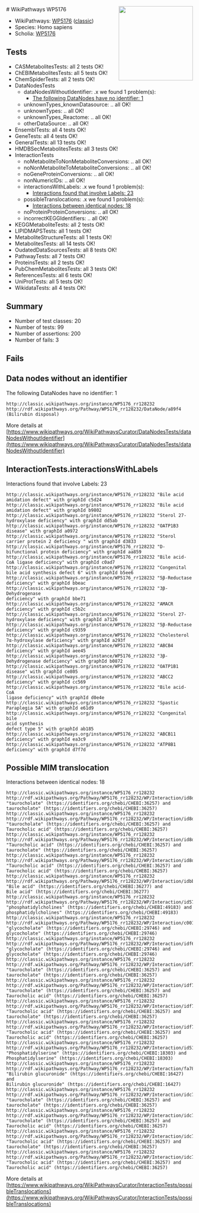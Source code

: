 <img style="float: right; width: 200px" src="https://upload.wikimedia.org/wikipedia/commons/thumb/8/83/Wplogo_with_text_500.png/640px-Wplogo_with_text_500.png" />
# WikiPathways WP5176

* WikiPathways: [WP5176](https://wikipathways.org/pathways/WP5176) ([classic](https://classic.wikipathways.org/instance/WP5176))
* Species: Homo sapiens
* Scholia: [WP5176](https://scholia.toolforge.org/wikipathways/WP5176)
## Tests
* CASMetabolitesTests: all 2 tests OK!
* ChEBIMetabolitesTests: all 5 tests OK!
* ChemSpiderTests: all 2 tests OK!
* DataNodesTests
    * dataNodesWithoutIdentifier: .x we found 1 problem(s):
        * [The following DataNodes have no identifier: 1](#d2d32fa0)
    * unknownTypes_knownDatasource: .. all OK!
    * unknownTypes: .. all OK!
    * unknownTypes_Reactome: .. all OK!
    * otherDataSource: .. all OK!
* EnsemblTests: all 4 tests OK!
* GeneTests: all 4 tests OK!
* GeneralTests: all 13 tests OK!
* HMDBSecMetabolitesTests: all 3 tests OK!
* InteractionTests
    * noMetaboliteToNonMetaboliteConversions: .. all OK!
    * noNonMetaboliteToMetaboliteConversions: .. all OK!
    * noGeneProteinConversions: .. all OK!
    * nonNumericIDs: .. all OK!
    * interactionsWithLabels: .x we found 1 problem(s):
        * [Interactions found that involve Labels: 23](#fe97a8da)
    * possibleTranslocations: .x we found 1 problem(s):
        * [Interactions between identical nodes: 18](#661ebef2)
    * noProteinProteinConversions: .. all OK!
    * incorrectKEGGIdentifiers: .. all OK!
* KEGGMetaboliteTests: all 2 tests OK!
* LIPIDMAPSTests: all 1 tests OK!
* MetaboliteStructureTests: all 1 tests OK!
* MetabolitesTests: all 14 tests OK!
* OudatedDataSourcesTests: all 8 tests OK!
* PathwayTests: all 7 tests OK!
* ProteinsTests: all 2 tests OK!
* PubChemMetabolitesTests: all 3 tests OK!
* ReferencesTests: all 6 tests OK!
* UniProtTests: all 5 tests OK!
* WikidataTests: all 4 tests OK!


## Summary

* Number of test classes: 20
* Number of tests: 99
* Number of assertions: 200
* Number of fails: 3

## Fails

<a name="d2d32fa0" />

## Data nodes without an identifier

The following DataNodes have no identifier: 1
```
http://classic.wikipathways.org/instance/WP5176_rr128232 http://rdf.wikipathways.org/Pathway/WP5176_rr128232/DataNode/a89f4 (Bilirubin disposal)
```

More details at [https://www.wikipathways.org/WikiPathwaysCurator/DataNodesTests/dataNodesWithoutIdentifier](https://www.wikipathways.org/WikiPathwaysCurator/DataNodesTests/dataNodesWithoutIdentifier)

<a name="fe97a8da" />

## InteractionTests.interactionsWithLabels

Interactions found that involve Labels: 23
```
http://classic.wikipathways.org/instance/WP5176_rr128232 "Bile acid amidation defect" with graphId c5d24
http://classic.wikipathways.org/instance/WP5176_rr128232 "Bile acid amidation defect" with graphId b9802
http://classic.wikipathways.org/instance/WP5176_rr128232 "Sterol 27-hydroxylase deficiency" with graphId dd5ab
http://classic.wikipathways.org/instance/WP5176_rr128232 "OATP1B3 disease" with graphId a0972
http://classic.wikipathways.org/instance/WP5176_rr128232 "Sterol carrier protein 2 deficiency " with graphId d3833
http://classic.wikipathways.org/instance/WP5176_rr128232 "D-bifunctional protein deficiency" with graphId aa859
http://classic.wikipathways.org/instance/WP5176_rr128232 "Bile acid-CoA ligase deficiency" with graphId c0ad7
http://classic.wikipathways.org/instance/WP5176_rr128232 "Congenital bile acid synthesis defect 6" with graphId b5ee6
http://classic.wikipathways.org/instance/WP5176_rr128232 "5β-Reductase deficiency" with graphId bbeac
http://classic.wikipathways.org/instance/WP5176_rr128232 "3β-Dehydrogenase 
deficiency" with graphId bbe71
http://classic.wikipathways.org/instance/WP5176_rr128232 "AMACR deficiency" with graphId c5b2c
http://classic.wikipathways.org/instance/WP5176_rr128232 "Sterol 27-hydroxylase deficiency" with graphId a7126
http://classic.wikipathways.org/instance/WP5176_rr128232 "5β-Reductase deficiency" with graphId c9359
http://classic.wikipathways.org/instance/WP5176_rr128232 "Cholesterol 7α-hydroxylase deficiency" with graphId a293f
http://classic.wikipathways.org/instance/WP5176_rr128232 "ABCB4 deficiency" with graphId aee45
http://classic.wikipathways.org/instance/WP5176_rr128232 "3β-Dehydrogenase deficiency" with graphId b0872
http://classic.wikipathways.org/instance/WP5176_rr128232 "OATP1B1 disease" with graphId ce805
http://classic.wikipathways.org/instance/WP5176_rr128232 "ABCC2 deficiency" with graphId cc569
http://classic.wikipathways.org/instance/WP5176_rr128232 "Bile acid-CoA
ligase deficiency" with graphId d0e4e
http://classic.wikipathways.org/instance/WP5176_rr128232 "Spastic Paraplegia 5A" with graphId e61d9
http://classic.wikipathways.org/instance/WP5176_rr128232 "Congenital bile
acid synthesis
defect type 5" with graphId ab185
http://classic.wikipathways.org/instance/WP5176_rr128232 "ABCB11 deficiency" with graphId ea3c9
http://classic.wikipathways.org/instance/WP5176_rr128232 "ATP8B1 deficiency" with graphId d7f7d
```

<a name="661ebef2" />

## Possible MIM translocation

Interactions between identical nodes: 18
```
http://classic.wikipathways.org/instance/WP5176_rr128232 http://rdf.wikipathways.org/Pathway/WP5176_rr128232/WP/Interaction/id8dde6d9e "taurocholate" (https://identifiers.org/chebi/CHEBI:36257) and 
taurocholate" (https://identifiers.org/chebi/CHEBI:36257)
http://classic.wikipathways.org/instance/WP5176_rr128232 http://rdf.wikipathways.org/Pathway/WP5176_rr128232/WP/Interaction/id8dde6d9e "taurocholate" (https://identifiers.org/chebi/CHEBI:36257) and 
Taurocholic acid" (https://identifiers.org/chebi/CHEBI:36257)
http://classic.wikipathways.org/instance/WP5176_rr128232 http://rdf.wikipathways.org/Pathway/WP5176_rr128232/WP/Interaction/id8dde6d9e "Taurocholic acid" (https://identifiers.org/chebi/CHEBI:36257) and 
taurocholate" (https://identifiers.org/chebi/CHEBI:36257)
http://classic.wikipathways.org/instance/WP5176_rr128232 http://rdf.wikipathways.org/Pathway/WP5176_rr128232/WP/Interaction/id8dde6d9e "Taurocholic acid" (https://identifiers.org/chebi/CHEBI:36257) and 
Taurocholic acid" (https://identifiers.org/chebi/CHEBI:36257)
http://classic.wikipathways.org/instance/WP5176_rr128232 http://rdf.wikipathways.org/Pathway/WP5176_rr128232/WP/Interaction/idbbfdd88e "Bile acid" (https://identifiers.org/chebi/CHEBI:36277) and 
Bile acid" (https://identifiers.org/chebi/CHEBI:36277)
http://classic.wikipathways.org/instance/WP5176_rr128232 http://rdf.wikipathways.org/Pathway/WP5176_rr128232/WP/Interaction/id57a6c794 "phosphatidylcholines" (https://identifiers.org/chebi/CHEBI:49183) and 
phosphatidylcholines" (https://identifiers.org/chebi/CHEBI:49183)
http://classic.wikipathways.org/instance/WP5176_rr128232 http://rdf.wikipathways.org/Pathway/WP5176_rr128232/WP/Interaction/c0013 "glycocholate" (https://identifiers.org/chebi/CHEBI:29746) and 
glycocholate" (https://identifiers.org/chebi/CHEBI:29746)
http://classic.wikipathways.org/instance/WP5176_rr128232 http://rdf.wikipathways.org/Pathway/WP5176_rr128232/WP/Interaction/idf6fc40c0 "glycocholate" (https://identifiers.org/chebi/CHEBI:29746) and 
glycocholate" (https://identifiers.org/chebi/CHEBI:29746)
http://classic.wikipathways.org/instance/WP5176_rr128232 http://rdf.wikipathways.org/Pathway/WP5176_rr128232/WP/Interaction/idf77f787f "taurocholate" (https://identifiers.org/chebi/CHEBI:36257) and 
taurocholate" (https://identifiers.org/chebi/CHEBI:36257)
http://classic.wikipathways.org/instance/WP5176_rr128232 http://rdf.wikipathways.org/Pathway/WP5176_rr128232/WP/Interaction/idf77f787f "taurocholate" (https://identifiers.org/chebi/CHEBI:36257) and 
Taurocholic acid" (https://identifiers.org/chebi/CHEBI:36257)
http://classic.wikipathways.org/instance/WP5176_rr128232 http://rdf.wikipathways.org/Pathway/WP5176_rr128232/WP/Interaction/idf77f787f "Taurocholic acid" (https://identifiers.org/chebi/CHEBI:36257) and 
taurocholate" (https://identifiers.org/chebi/CHEBI:36257)
http://classic.wikipathways.org/instance/WP5176_rr128232 http://rdf.wikipathways.org/Pathway/WP5176_rr128232/WP/Interaction/idf77f787f "Taurocholic acid" (https://identifiers.org/chebi/CHEBI:36257) and 
Taurocholic acid" (https://identifiers.org/chebi/CHEBI:36257)
http://classic.wikipathways.org/instance/WP5176_rr128232 http://rdf.wikipathways.org/Pathway/WP5176_rr128232/WP/Interaction/id5146a5f2 "Phosphatidylserine" (https://identifiers.org/chebi/CHEBI:18303) and 
Phosphatidylserine" (https://identifiers.org/chebi/CHEBI:18303)
http://classic.wikipathways.org/instance/WP5176_rr128232 http://rdf.wikipathways.org/Pathway/WP5176_rr128232/WP/Interaction/fa787 "Bilirubin glucuronide" (https://identifiers.org/chebi/CHEBI:16427) and 
Bilirubin glucuronide" (https://identifiers.org/chebi/CHEBI:16427)
http://classic.wikipathways.org/instance/WP5176_rr128232 http://rdf.wikipathways.org/Pathway/WP5176_rr128232/WP/Interaction/idc7133ada "taurocholate" (https://identifiers.org/chebi/CHEBI:36257) and 
taurocholate" (https://identifiers.org/chebi/CHEBI:36257)
http://classic.wikipathways.org/instance/WP5176_rr128232 http://rdf.wikipathways.org/Pathway/WP5176_rr128232/WP/Interaction/idc7133ada "taurocholate" (https://identifiers.org/chebi/CHEBI:36257) and 
Taurocholic acid" (https://identifiers.org/chebi/CHEBI:36257)
http://classic.wikipathways.org/instance/WP5176_rr128232 http://rdf.wikipathways.org/Pathway/WP5176_rr128232/WP/Interaction/idc7133ada "Taurocholic acid" (https://identifiers.org/chebi/CHEBI:36257) and 
taurocholate" (https://identifiers.org/chebi/CHEBI:36257)
http://classic.wikipathways.org/instance/WP5176_rr128232 http://rdf.wikipathways.org/Pathway/WP5176_rr128232/WP/Interaction/idc7133ada "Taurocholic acid" (https://identifiers.org/chebi/CHEBI:36257) and 
Taurocholic acid" (https://identifiers.org/chebi/CHEBI:36257)
```

More details at [https://www.wikipathways.org/WikiPathwaysCurator/InteractionTests/possibleTranslocations](https://www.wikipathways.org/WikiPathwaysCurator/InteractionTests/possibleTranslocations)

